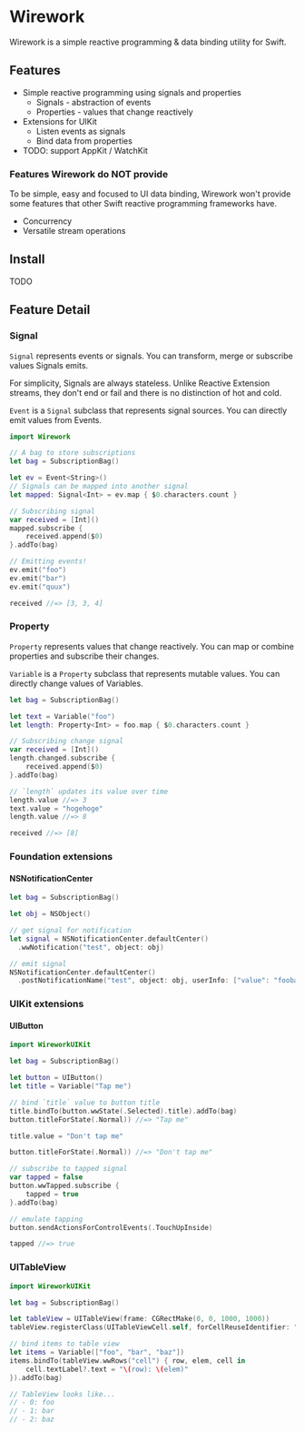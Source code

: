 # Wirework

Wirework is a simple reactive programming & data binding utility for Swift.

## Features

* Simple reactive programming using signals and properties
  * Signals - abstraction of events
  * Properties - values that change reactively
* Extensions for UIKit
  * Listen events as signals
  * Bind data from properties
* TODO: support AppKit / WatchKit

###  Features Wirework do NOT provide

To be simple, easy and focused to UI data binding, Wirework won't provide some features that other Swift reactive programming frameworks have.

* Concurrency
* Versatile stream operations

## Install

TODO

## Feature Detail

### Signal

`Signal` represents events or signals. You can transform, merge or subscribe values Signals emits.

For simplicity, Signals are always stateless. Unlike Reactive Extension streams, they don't end or fail and there is no distinction of hot and cold.

`Event` is a `Signal` subclass that represents signal sources. You can directly emit values from Events.

```swift
import Wirework

// A bag to store subscriptions
let bag = SubscriptionBag()

let ev = Event<String>()
// Signals can be mapped into another signal
let mapped: Signal<Int> = ev.map { $0.characters.count }

// Subscribing signal
var received = [Int]()
mapped.subscribe {
    received.append($0)
}.addTo(bag)

// Emitting events!
ev.emit("foo")
ev.emit("bar")
ev.emit("quux")

received //=> [3, 3, 4]
```

### Property

`Property` represents values that change reactively. You can map or combine properties and subscribe their changes.

`Variable` is a `Property` subclass that represents mutable values. You can directly change values of Variables.

```swift
let bag = SubscriptionBag()

let text = Variable("foo")
let length: Property<Int> = foo.map { $0.characters.count }

// Subscribing change signal
var received = [Int]()
length.changed.subscribe {
    received.append($0)
}.addTo(bag)

// `length` updates its value over time
length.value //=> 3
text.value = "hogehoge"
length.value //=> 8

received //=> [8]
```

### Foundation extensions

#### NSNotificationCenter

```swift
let bag = SubscriptionBag()

let obj = NSObject()

// get signal for notification
let signal = NSNotificationCenter.defaultCenter()
  .wwNotification("test", object: obj)

// emit signal
NSNotificationCenter.defaultCenter()
  .postNotificationName("test", object: obj, userInfo: ["value": "foobar"])
```

### UIKit extensions

#### UIButton

```swift
import WireworkUIKit

let bag = SubscriptionBag()

let button = UIButton()
let title = Variable("Tap me")

// bind `title` value to button title
title.bindTo(button.wwState(.Selected).title).addTo(bag)
button.titleForState(.Normal)) //=> "Tap me"

title.value = "Don't tap me"

button.titleForState(.Normal)) //=> "Don't tap me"

// subscribe to tapped signal
var tapped = false
button.wwTapped.subscribe {
    tapped = true
}.addTo(bag)

// emulate tapping
button.sendActionsForControlEvents(.TouchUpInside)

tapped //=> true
```

### UITableView

```swift
import WireworkUIKit

let bag = SubscriptionBag()

let tableView = UITableView(frame: CGRectMake(0, 0, 1000, 1000))
tableView.registerClass(UITableViewCell.self, forCellReuseIdentifier: "cell")

// bind items to table view
let items = Variable(["foo", "bar", "baz"])
items.bindTo(tableView.wwRows("cell") { row, elem, cell in
    cell.textLabel?.text = "\(row): \(elem)"
}).addTo(bag)

// TableView looks like...
// - 0: foo
// - 1: bar
// - 2: baz
```
